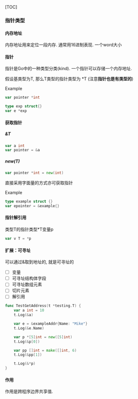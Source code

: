 [TOC]

### 指针类型

#### 内存地址

内存地址用来定位一段内存. 通常用16进制表现. 一个word大小

#### 指针

指针是Go中的一种类型分类(kind).  一个指针可以存储一个内存地址.

假设基类型为T, 那么T类型的指针类型为 *T (注意**指针也是有类型的**)

Example

~~~go
var pointer *int

type exp struct{}
var e *exp
~~~

#### 获取指针

##### &T

~~~go
var a int
var pointer = &a
~~~

##### new(T)

~~~go
var pointer *int = new(int)
~~~

直接采用字面量的方式亦可获取指针

Example

~~~go
type example struct {}
var epointer = &example{}
~~~

#### 指针解引用

类型T的指针类型*T变量p

~~~go
var v T = *p
~~~

#### 扩展：可寻址

可以通过&取到地址的, 就是可寻址的

- [ ] 变量
- [ ] 可寻址结构体字段
- [ ] 可寻址数组元素
- [ ] 切片元素
- [ ] 解引用

~~~go
func TestGetAddress(t *testing.T) {
	var a int = 10
	t.Log(&a)

	var e = &exampleAddr{Name: "Mike"}
	t.Log(&e.Name)

	var p *[5]int = new([5]int)
	t.Log(&p[0])

	var pp []int = make([]int, 6)
	t.Log(&pp[1])

	t.Log(&*p)
}
~~~

#### 作用

作用是跨程序边界共享值.